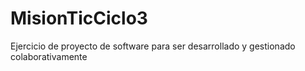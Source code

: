 # MisionTicCiclo3
Ejercicio de proyecto de software para ser desarrollado y gestionado colaborativamente
